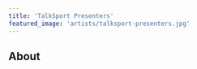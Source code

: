 ```yaml
---
title: 'TalkSport Presenters'
featured_image: 'artists/talksport-presenters.jpg'
---
```


## About


